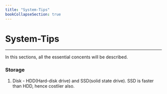 ```yaml
---
title: "System-Tips"
bookCollapseSection: true
---
```


# System-Tips
---
In this sections, all the essential concents will be described.

### Storage
1. Disk - HDD(Hard-disk drive) and SSD(solid state drive). SSD is faster than HDD, hence costlier also.
